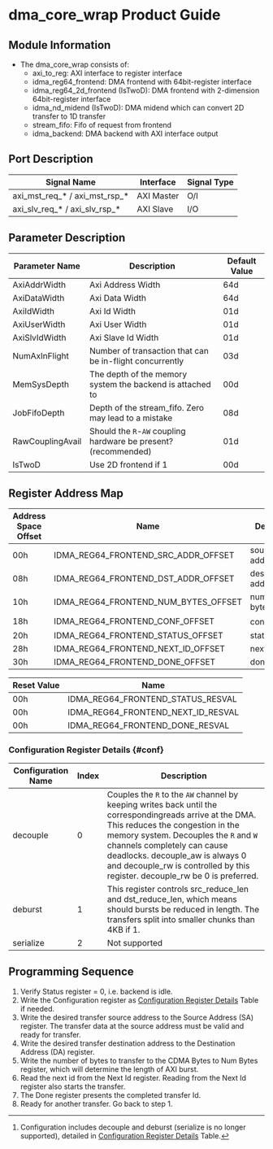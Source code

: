# dma\_core\_wrap Product Guide

## Module Information
- The dma\_core\_wrap consists of:
	* axi\_to\_reg: AXI interface to register interface
	* idma\_reg64\_frontend: DMA frontend with 64bit-register interface
	* idma\_reg64\_2d\_frontend (IsTwoD): DMA frontend with 2-dimension 64bit-register interface
	* idma\_nd\_midend (IsTwoD): DMA midend which can convert 2D transfer to 1D transfer
	* stream\_fifo: Fifo of request from frontend
	* idma\_backend: DMA backend with AXI interface output

## Port Description
| Signal Name | Interface | Signal Type  |
| ----------- | --------- | -----------  |
| axi_mst_req_\* / axi_mst_rsp_\* | AXI Master | O/I  |
| axi_slv_req_\* / axi_slv_rsp_\* | AXI Slave  | I/O  |

## Parameter Description
| Parameter Name   | Description  | Default Value |
| ---------------- | -----------  | ------------- |
| AxiAddrWidth     | Axi Address Width  | 64d |
| AxiDataWidth     | Axi Data Width     | 64d |
| AxiIdWidth       | Axi Id Width       | 01d |
| AxiUserWidth     | Axi User Width     | 01d |
| AxiSlvIdWidth    | Axi Slave Id Width | 01d |
| NumAxInFlight    | Number of transaction that can be in-flight concurrently       | 03d |
| MemSysDepth      | The depth of the memory system the backend is attached to          	   | 00d |
| JobFifoDepth     | Depth of the stream\_fifo. Zero may lead to a mistake            | 08d |
| RawCouplingAvail | Should the `R`-`AW` coupling hardware be present? (recommended)      | 01d |
| IsTwoD           | Use 2D frontend if 1 | 00d |


## Register Address Map
| Address Space Offset | Name | Description  | Effective Length    | Type |
| -------------------- | ---- | -----------  | ------------------- | ---- |
| 00h | IDMA_REG64_FRONTEND_SRC_ADDR_OFFSET  | source address      | 64b | Write |
| 08h | IDMA_REG64_FRONTEND_DST_ADDR_OFFSET  | destination address | 64b | Write |
| 10h | IDMA_REG64_FRONTEND_NUM_BYTES_OFFSET | number of bytes     | 64b | Write |
| 18h | IDMA_REG64_FRONTEND_CONF_OFFSET      | configuration[^1]   | 03b | Write |
| 20h | IDMA_REG64_FRONTEND_STATUS_OFFSET    | status              | 01b | Read  |
| 28h | IDMA_REG64_FRONTEND_NEXT_ID_OFFSET   | next id             | 64b | Read  |
| 30h | IDMA_REG64_FRONTEND_DONE_OFFSET      | done                | 64b | Read  |

[^1]: Configuration includes decouple and deburst (serialize is no longer supported), detailed in [Configuration Register Details](#conf) Table.

| Reset Value | Name |
| ----------- | ---- |
| 00h | IDMA_REG64_FRONTEND_STATUS_RESVAL    |
| 00h | IDMA_REG64_FRONTEND_NEXT_ID_RESVAL   |
| 00h | IDMA_REG64_FRONTEND_DONE_RESVAL      |

### Configuration Register Details {#conf}
| Configuration Name | Index | Description  |
| ------------------ | ----- | -----------  |
| decouple           | 0     | Couples the `R` to the `AW` channel by keeping writes back until the correspondingreads arrive at the DMA. This reduces the congestion in the memory system. Decouples the `R` and `W` channels completely can cause deadlocks. decouple_aw is always 0 and decouple_rw is controlled by this register. decouple_rw be 0 is preferred. |
| deburst            | 1     | This register controls src\_reduce\_len and dst\_reduce\_len, which means should bursts be reduced in length. The transfers split into smaller chunks than 4KB if 1. |
| serialize          | 2     | Not supported |

## Programming Sequence
1. Verify Status register = 0, i.e. backend is idle.
2. Write the Configuration register as [Configuration Register Details](#conf) Table if needed.
3. Write the desired transfer source address to the Source Address (SA) register. The transfer data at the source address must be valid and ready for transfer.
4. Write the desired transfer destination address to the Destination Address (DA) register.
5. Write the number of bytes to transfer to the CDMA Bytes to Num Bytes register, which will determine the length of AXI burst.  
6. Read the next id from the Next Id register. Reading from the Next Id register also starts the transfer.
7. The Done register presents the completed transfer Id.
8. Ready for another transfer. Go back to step 1.